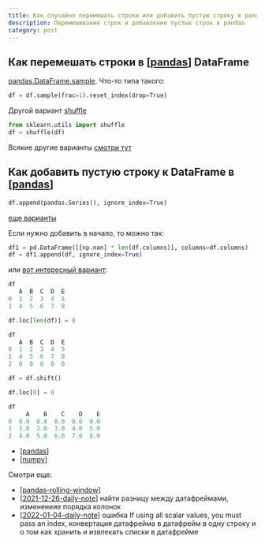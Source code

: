 ```yaml
---
title: Как случайно перемешать строки или добавить пустую строку в pandas
description: Перемешивание строк и добавление пустых строк в pandas
category: post
---
```

## Как перемешать строки в [[pandas]] DataFrame

[pandas.DataFrame.sample](https://pandas.pydata.org/pandas-docs/stable/reference/api/pandas.DataFrame.sample.html). Что-то типа такого:

```python
df = df.sample(frac=1).reset_index(drop=True)
```

Другой вариант [shuffle](https://scikit-learn.org/stable/modules/generated/sklearn.utils.shuffle.html)

```python
from sklearn.utils import shuffle
df = shuffle(df)
```

Всякие другие варианты [смотри тут](https://stackoverflow.com/questions/29576430/shuffle-dataframe-rows)

## Как добавить пустую строку к DataFrame в [[pandas]]

```python
df.append(pandas.Series(), ignore_index=True)
```

[еще варианты](https://stackoverflow.com/questions/39998262/append-an-empty-row-in-dataframe-using-pandas)

Если нужно добавить в начало, то можно так:

```python
df1 = pd.DataFrame([[np.nan] * len(df.columns)], columns=df.columns)
df = df1.append(df, ignore_index=True)
```

или [вот интересный вариант](https://stackoverflow.com/a/51136688/15966204):

```python
df
   A  B  C  D  E
0  1  2  3  4  5
1  4  5  6  7  8

df.loc[len(df)] = 0

df
   A  B  C  D  E
0  1  2  3  4  5
1  4  5  6  7  8
2  0  0  0  0  0

df = df.shift()

df.loc[0] = 0

df
     A    B    C    D    E
0  0.0  0.0  0.0  0.0  0.0
1  1.0  2.0  3.0  4.0  5.0
2  4.0  5.0  6.0  7.0  8.0
```

- [[pandas]]
- [[numpy]]

Смотри еще:

- [[pandas-rolling-window]]
- [[2021-12-26-daily-note]] найти разницу между датафреймами, измененеие порядка колонок
- [[2022-01-04-daily-note]] ошибка If using all scalar values, you must pass an index, конвертация датафрейма в датафрейм в одну строку и о том как хранить и извлекать списки в датафрейме

[//begin]: # "Autogenerated link references for markdown compatibility"
[pandas]: ..%2Fnotes%2Fpandas "Pandas"
[numpy]: ..%2Fnotes%2Fnumpy "Numpy"
[pandas-rolling-window]: ..%2Fnotes%2Fpandas-rolling-window "Pandas rolling window - скользящие средние в pandas"
[2021-12-26-daily-note]: 2021-12-26-daily-note "Немного трюков с python - работа с csv, парсинг html и другое"
[2022-01-04-daily-note]: 2022-01-04-daily-note "Proxy в selenium, запуск локального smtp и несколько вопросов про pandas"
[//end]: # "Autogenerated link references"